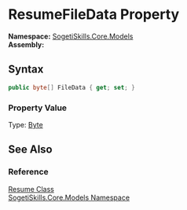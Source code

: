 ResumeFileData Property
=======================

**Namespace:** [SogetiSkills.Core.Models][1]  
**Assembly:**

Syntax
------

```csharp
public byte[] FileData { get; set; }
```

### Property Value
Type: [Byte][2]

See Also
--------

### Reference
[Resume Class][3]  
[SogetiSkills.Core.Models Namespace][1]  

[1]: ../README.md
[2]: http://msdn.microsoft.com/en-us/library/yyb1w04y
[3]: README.md